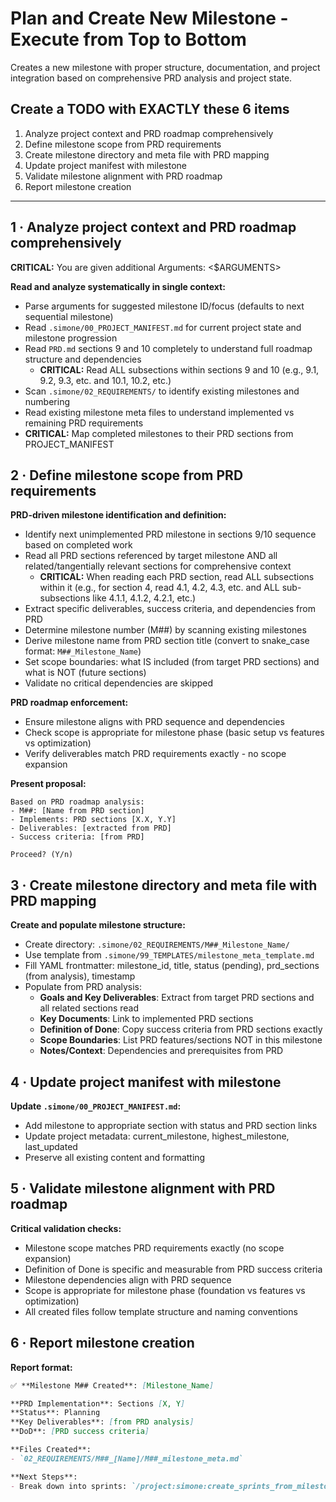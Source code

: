 # Plan and Create New Milestone - Execute from Top to Bottom

Creates a new milestone with proper structure, documentation, and project integration based on comprehensive PRD analysis and project state.

## Create a TODO with EXACTLY these 6 items

1. Analyze project context and PRD roadmap comprehensively
2. Define milestone scope from PRD requirements
3. Create milestone directory and meta file with PRD mapping
4. Update project manifest with milestone
5. Validate milestone alignment with PRD roadmap
6. Report milestone creation

---

## 1 · Analyze project context and PRD roadmap comprehensively

**CRITICAL:** You are given additional Arguments: <$ARGUMENTS>

**Read and analyze systematically in single context:**

- Parse arguments for suggested milestone ID/focus (defaults to next sequential milestone)
- Read `.simone/00_PROJECT_MANIFEST.md` for current project state and milestone progression
- Read `PRD.md` sections 9 and 10 completely to understand full roadmap structure and dependencies
  - **CRITICAL:** Read ALL subsections within sections 9 and 10 (e.g., 9.1, 9.2, 9.3, etc. and 10.1, 10.2, etc.)
- Scan `.simone/02_REQUIREMENTS/` to identify existing milestones and numbering
- Read existing milestone meta files to understand implemented vs remaining PRD requirements
- **CRITICAL:** Map completed milestones to their PRD sections from PROJECT_MANIFEST

## 2 · Define milestone scope from PRD requirements

**PRD-driven milestone identification and definition:**

- Identify next unimplemented PRD milestone in sections 9/10 sequence based on completed work
- Read all PRD sections referenced by target milestone AND all related/tangentially relevant sections for comprehensive context
  - **CRITICAL:** When reading each PRD section, read ALL subsections within it (e.g., for section 4, read 4.1, 4.2, 4.3, etc. and ALL sub-subsections like 4.1.1, 4.1.2, 4.2.1, etc.)
- Extract specific deliverables, success criteria, and dependencies from PRD
- Determine milestone number (M##) by scanning existing milestones
- Derive milestone name from PRD section title (convert to snake_case format: `M##_Milestone_Name`)
- Set scope boundaries: what IS included (from target PRD sections) and what is NOT (future sections)
- Validate no critical dependencies are skipped

**PRD roadmap enforcement:**
- Ensure milestone aligns with PRD sequence and dependencies
- Check scope is appropriate for milestone phase (basic setup vs features vs optimization)
- Verify deliverables match PRD requirements exactly - no scope expansion

**Present proposal:**
```
Based on PRD roadmap analysis:
- M##: [Name from PRD section]
- Implements: PRD sections [X.X, Y.Y]
- Deliverables: [extracted from PRD]
- Success criteria: [from PRD]

Proceed? (Y/n)
```

## 3 · Create milestone directory and meta file with PRD mapping

**Create and populate milestone structure:**

- Create directory: `.simone/02_REQUIREMENTS/M##_Milestone_Name/`
- Use template from `.simone/99_TEMPLATES/milestone_meta_template.md`
- Fill YAML frontmatter: milestone_id, title, status (pending), prd_sections (from analysis), timestamp
- Populate from PRD analysis:
  - **Goals and Key Deliverables**: Extract from target PRD sections and all related sections read
  - **Key Documents**: Link to implemented PRD sections
  - **Definition of Done**: Copy success criteria from PRD sections exactly
  - **Scope Boundaries**: List PRD features/sections NOT in this milestone
  - **Notes/Context**: Dependencies and prerequisites from PRD

## 4 · Update project manifest with milestone

**Update `.simone/00_PROJECT_MANIFEST.md`:**

- Add milestone to appropriate section with status and PRD section links
- Update project metadata: current_milestone, highest_milestone, last_updated
- Preserve all existing content and formatting

## 5 · Validate milestone alignment with PRD roadmap

**Critical validation checks:**

- Milestone scope matches PRD requirements exactly (no scope expansion)
- Definition of Done is specific and measurable from PRD success criteria
- Milestone dependencies align with PRD sequence
- Scope is appropriate for milestone phase (foundation vs features vs optimization)
- All created files follow template structure and naming conventions

## 6 · Report milestone creation

**Report format:**

```markdown
✅ **Milestone M## Created**: [Milestone_Name]

**PRD Implementation**: Sections [X, Y]
**Status**: Planning
**Key Deliverables**: [from PRD analysis]
**DoD**: [PRD success criteria]

**Files Created**:
- `02_REQUIREMENTS/M##_[Name]/M##_milestone_meta.md`

**Next Steps**:
- Break down into sprints: `/project:simone:create_sprints_from_milestone M##`
```
